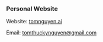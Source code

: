 ### Personal Website

Website:
[tomnguyen.ai](https://tomnguyen.ai/)

Email: 
tomthuckynguyen@gmail.com

